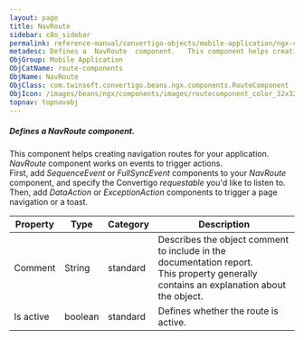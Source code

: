 ```yaml
---
layout: page
title: NavRoute
sidebar: c8o_sidebar
permalink: reference-manual/convertigo-objects/mobile-application/ngx-components/route-components/navroute/
metadesc: Defines a  NavRoute  component.   This component helps creating navigation routes for your application.  NavRoute  component works on events to trigge
ObjGroup: Mobile Application
ObjCatName: route-components
ObjName: NavRoute
ObjClass: com.twinsoft.convertigo.beans.ngx.components.RouteComponent
ObjIcon: /images/beans/ngx/components/images/routecomponent_color_32x32.png
topnav: topnavobj
---
```

##### Defines a <i>NavRoute</i> component. 

This component helps creating navigation routes for your application.<br/><i>NavRoute</i> component works on events to trigger actions.<br/>First, add <i>SequenceEvent</i> or <i>FullSyncEvent</i> components to your <i>NavRoute</i> component, and specify the Convertigo <i>requestable</i> you'd like to listen to.<br>Then, add <i>DataAction</i> or <i>ExceptionAction</i> components to trigger a page navigation or a toast.

Property | Type | Category | Description
--- | --- | --- | ---
Comment | String | standard | Describes the object comment to include in the documentation report.<br/>This property generally contains an explanation about the object.
Is active | boolean | standard | Defines whether the route is active.<br/>
